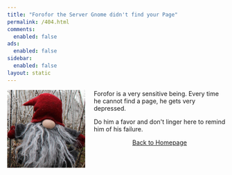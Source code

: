```yaml
---
title: "Forofor the Server Gnome didn't find your Page"
permalink: /404.html
comments:
  enabled: false
ads: 
  enabled: false
sidebar:
  enabled: false
layout: static
---
```


<img class="circle" alt="Forofor the Server Gnome" src="/assets/img/authors/forofor.jpg" style="float:left; margin-right:20px; "/>

Forofor is a very sensitive being. Every time he cannot find a page,
he gets very depressed. 

Do him a favor and don't linger here to remind
him of his failure.  

<p style="text-align: center">
<a href="/" class="btn primary-button">Back to Homepage</a>
</p>


